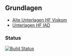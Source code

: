 ## Grundlagen
* [Alte Unterlagen HF Viskom](https://signalwerk.github.io/webdesign.IAD/)
* [Unterlagen HF IAD](https://github.com/signalwerk/IAD.LAB.DOC)


### Status
[![Build Status](https://travis-ci.org/signalwerk/learn.interaction.svg?branch=master)](https://travis-ci.org/signalwerk/learn.interaction)
